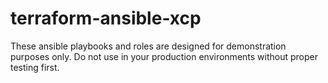 # terraform-ansible-xcp
These ansible playbooks and roles are designed for demonstration purposes only. Do not use in your production environments without proper testing first.